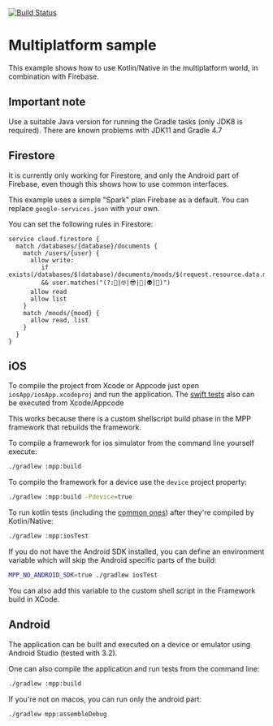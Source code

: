 [![Build Status](https://travis-ci.org/thoutbeckers/kotlin-mpp-example.svg?branch=master)](https://travis-ci.org/thoutbeckers/kotlin-mpp-example)

# Multiplatform sample

This example shows how to use Kotlin/Native in the multiplatform world, in combination with Firebase.

## Important note

Use a suitable Java version for running the Gradle tasks (only JDK8 is required). There are known problems with JDK11 and Gradle 4.7

## Firestore
It is currently only working for Firestore, and only the Android part of Firebase, even though this shows how to use common interfaces.

This example uses a simple "Spark" plan Firebase as a default. You can replace `google-services.json` with your own.

You can set the following rules in Firestore:

```
service cloud.firestore {
  match /databases/{database}/documents {
    match /users/{user} {
      allow write:
         if exists(/databases/$(database)/documents/moods/$(request.resource.data.mood))
         && user.matches("(?:🧐|🤓|😎|🤪|👽|🤖)")
      allow read
      allow list
    }
    match /moods/{mood} {
      allow read, list
    }
  }
}
```


## iOS

To compile the project from Xcode or Appcode just open `iosApp/iosApp.xcodeproj` and run the application.
The [swift tests](iosApp/iosAppTests/iosAppTests.swift) also can be executed from Xcode/Appcode

This works because there is a custom shellscript build phase in the MPP framework that rebuilds the framework.

To compile a framework for ios simulator from the command line yourself execute:

```bash
./gradlew :mpp:build
```

To compile the framework for a device use the `device` project property:

```bash
./gradlew :mpp:build -Pdevice=true
```

To run kotlin tests (including the [common ones](mpp/src/commonTest/kotlin/CalculatorTest.kt)) after they're compiled by Kotlin/Native:

```bash
./gradlew :mpp:iosTest
```

If you do not have the Android SDK installed, you can define an environment variable which will skip the Android specific parts of the build:

```bash
MPP_NO_ANDROID_SDK=true ./gradlew iosTest
```

You can also add this variable to the custom shell script in the Framework build in XCode.

## Android

The application can be built and executed on a device or emulator using Android Studio (tested with 3.2).

One can also compile the application and run tests from the command line:

```bash
./gradlew :mpp:build
```

If you're not on macos, you can run only the android part:

```bash
./gradlew mpp:assembleDebug
```
